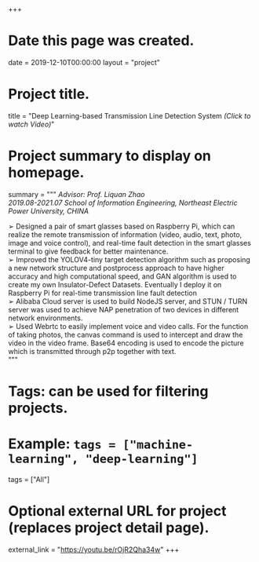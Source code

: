 +++
# Date this page was created.
date = 2019-12-10T00:00:00
layout = "project"

# Project title.
title = "Deep Learning-based Transmission Line Detection System *(Click to watch Video)*"


# Project summary to display on homepage.
summary = """
*Advisor: Prof. Liquan Zhao<br>
2019.08-2021.07 School of Information Engineering, Northeast Electric Power University, CHINA*

➢ Designed a pair of smart glasses based on Raspberry Pi, which can realize the remote transmission of information (video, 
audio, text, photo, image and voice control), and real-time fault detection in the smart glasses terminal to give feedback for 
better maintenance.<br>
➢ Improved the YOLOV4-tiny target detection algorithm such as proposing a new network structure and postprocess approach 
to have higher accuracy and high computational speed, and GAN algorithm is used to create my own Insulator-Defect 
Datasets. Eventually I deploy it on Raspberry Pi for real-time transmission line fault detection<br>
➢ Alibaba Cloud server is used to build NodeJS server, and STUN / TURN server was used to achieve NAP penetration of two 
devices in different network environments.<br>
➢ Used Webrtc to easily implement voice and video calls. For the function of taking photos, the canvas command is used to
intercept and draw the video in the video frame. Base64 encoding is used to encode the picture which is transmitted through 
p2p together with text.<br>
 """

# Tags: can be used for filtering projects.
# Example: `tags = ["machine-learning", "deep-learning"]`
tags = ["All"]

# Optional external URL for project (replaces project detail page).
external_link = "https://youtu.be/rOjR2Qha34w"
+++
